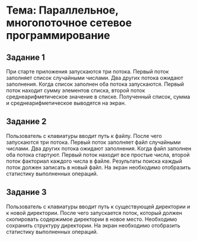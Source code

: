 # **Тема:** Параллельное, многопоточное сетевое программирование

## Задание 1

При старте приложения запускаются три потока.
Первый поток заполняет список случайными числами.
Два других потока ожидают заполнения. Когда список
заполнен оба потока запускаются. Первый поток находит
сумму элементов списка, второй поток среднеарифметическое значение в списке. Полученный список, сумма и
среднеарифметическое выводятся на экран.

## Задание 2

Пользователь с клавиатуры вводит путь к файлу.
После чего запускаются три потока. Первый поток заполняет файл случайными числами. Два других потока
ожидают заполнения. Когда файл заполнен оба потока
стартуют. Первый поток находит все простые числа, второй поток факториал каждого числа в файле. Результаты
поиска каждый поток должен записать в новый файл. На
экран необходимо отобразить статистику выполненных
операций.

## Задание 3

Пользователь с клавиатуры вводит путь к существующей директории и к новой директории. После чего
запускается поток, который должен скопировать содержимое директории в новое место. Необходимо сохранить
структуру директории. На экран необходимо отобразить
статистику выполненных операций.
